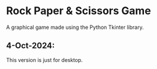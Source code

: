 # Rock Paper & Scissors Game #

A graphical game made using the Python Tkinter library.

## 4-Oct-2024: ##
This version is just for desktop.
